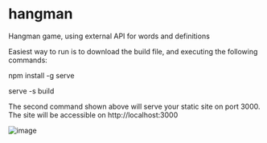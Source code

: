 # hangman

Hangman game, using external API for words and definitions

Easiest way to run is to download the build file, and executing the following commands:

npm install -g serve

serve -s build

The second command shown above will serve your static site on port 3000. The site will be accessible on http://localhost:3000

![image](https://user-images.githubusercontent.com/44550806/147887257-671accec-09fa-4e98-bba4-98d7d1c0a9d9.png)
